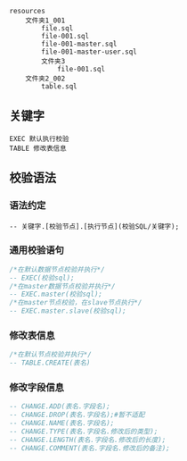 ```text
resources
    文件夹1_001
        file.sql
        file-001.sql
        file-001-master.sql
        file-001-master-user.sql
        文件夹3
            file-001.sql
    文件夹2_002
        table.sql
```
## 关键字
```
EXEC 默认执行校验
TABLE 修改表信息
```

## 校验语法
### 语法约定
```
-- 关键字.[校验节点].[执行节点](校验SQL/关键字);
```
### 通用校验语句
```sql
/*在默认数据节点校验并执行*/
-- EXEC(校验sql);
/*在master数据节点校验并执行*/
-- EXEC.master(校验sql);
/*在master节点校验，在slave节点执行*/
-- EXEC.master.slave(校验sql);
```

### 修改表信息
```sql
/*在默认节点校验并执行*/
-- TABLE.CREATE(表名)
```
### 修改字段信息
```sql
-- CHANGE.ADD(表名.字段名);
-- CHANGE.DROP(表名.字段名);#暂不适配
-- CHANGE.NAME(表名.字段名);
-- CHANGE.TYPE(表名.字段名.修改后的类型);
-- CHANGE.LENGTH(表名.字段名.修改后的长度);
-- CHANGE.COMMENT(表名.字段名.修改后的备注);
```
